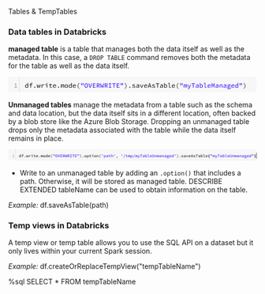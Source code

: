Tables & TempTables

### Data tables in Databricks
**managed table** is a table that manages both the data itself as well as the metadata.  In this case, a `DROP TABLE` command removes both the metadata for the table as well as the data itself.  

![7beea3ef1667b8903351196f11a7e92f.png](../_resources/c865dfaecccb4c9aa2d2c4750c98da12.png)


**Unmanaged tables** manage the metadata from a table such as the schema and data location, but the data itself sits in a different location, often backed by a blob store like the Azure Blob Storage. Dropping an unmanaged table drops only the metadata associated with the table while the data itself remains in place.

![7663a409f9f056fee07bce93880fc785.png](../_resources/84323b0ed8d840f2aec64cdfb619ca3d.png)
* Write to an unmanaged table by adding an `.option()` that includes a path. Otherwise, it will be stored as managed table. DESCRIBE EXTENDED tableName can be used to obtain information on the table. 

*Example:*
df.saveAsTable(path)

### Temp views in Databricks
A temp view or temp table allows you to use the SQL API on a dataset but it only lives within your current Spark session. 

*Example:*
df.createOrReplaceTempView("tempTableName")

%sql
SELECT *
FROM tempTableName


